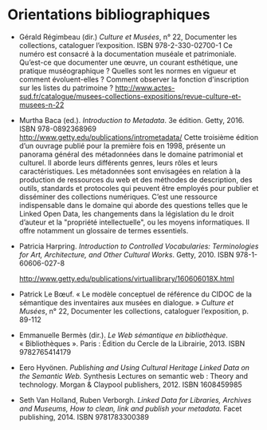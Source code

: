 # Orientations bibliographiques

- Gérald Régimbeau (dir.) *Culture et Musées*, n° 22, Documenter les collections, cataloguer l’exposition. ISBN 978-2-330-02700-1
  Ce numéro est consacré à la documentation muséale et patrimoniale. Qu’est-ce que documenter une œuvre, un courant esthétique, une pratique muséographique ? Quelles sont les normes en vigueur et comment évoluent-elles ? Comment observer la fonction d'inscription sur les listes du patrimoine ?
  http://www.actes-sud.fr/catalogue/musees-collections-expositions/revue-culture-et-musees-n-22

- Murtha Baca (ed.). *Introduction to Metadata*. 3e édition. Getty, 2016. ISBN 978-0892368969
  http://www.getty.edu/publications/intrometadata/
  Cette troisième édition d’un ouvrage publié pour la première fois en 1998, présente un panorama général des métadonnées dans le domaine patrimonial et culturel. Il aborde leurs différents genres, leurs rôles et leurs caractéristiques. Les métadonnées sont envisagées en relation à la production de ressources du web et des méthodes de description, des outils, standards et protocoles qui peuvent être employés pour publier et disséminer des collections numériques. 
  C’est une ressource indispensable dans le domaine qui aborde des questions telles que le Linked Open Data, les changements dans la législation du le droit d’auteur et la "propriété intellectuelle", ou les moyens informatiques. 
  Il offre notamment un glossaire de termes essentiels.

- Patricia Harpring. *Introduction to Controlled Vocabularies: Terminologies for Art, Architecture, and Other Cultural Works*. Getty, 2010. ISBN 978-1-60606-027-8

  http://www.getty.edu/publications/virtuallibrary/160606018X.html

- Patrick Le Bœuf. « Le modèle conceptuel de référence du CIDOC de la sémantique des inventaires aux musées en dialogue. » *Culture et Musées*, n° 22, Documenter les collections, cataloguer l’exposition, p. 89-112

- Emmanuelle Bermès (dir.). *Le Web sémantique en bibliothèque*. « Bibliothèques ». Paris : Édition du Cercle de la Librairie, 2013. ISBN 9782765414179

- Eero Hyvönen. *Publishing and Using Cultural Heritage Linked Data on the Semantic Web.* Synthesis Lectures on semantic web : Theory and technology. Morgan & Claypool publishers, 2012. ISBN 1608459985

- Seth Van Holland, Ruben Verborgh. *Linked Data for Libraries, Archives and Museums, How to clean, link and publish your metadata.* Facet publishing, 2014. ISBN 9781783300389